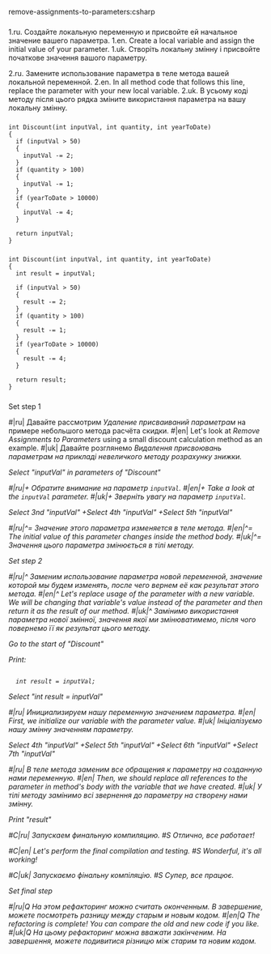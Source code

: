 remove-assignments-to-parameters:csharp

###

1.ru. Создайте локальную переменную и присвойте ей начальное значение вашего параметра.
1.en. Create a local variable and assign the initial value of your parameter.
1.uk. Створіть локальну змінну і присвойте початкове значення вашого параметру.

2.ru. Замените использование параметра в теле метода вашей локальной переменной.
2.en. In all method code that follows this line, replace the parameter with your new local variable.
2.uk. В усьому коді методу після цього рядка зміните використання параметра на вашу локальну змінну.



###

```
int Discount(int inputVal, int quantity, int yearToDate)
{
  if (inputVal > 50)
  {
    inputVal -= 2;
  }
  if (quantity > 100)
  {
    inputVal -= 1;
  }
  if (yearToDate > 10000)
  {
    inputVal -= 4;
  }

  return inputVal;
}
```

###

```
int Discount(int inputVal, int quantity, int yearToDate)
{
  int result = inputVal;

  if (inputVal > 50)
  {
    result -= 2;
  }
  if (quantity > 100)
  {
    result -= 1;
  }
  if (yearToDate > 10000)
  {
    result -= 4;
  }

  return result;
}
```

###

Set step 1

#|ru| Давайте рассмотрим <i>Удаление присваиваний параметрам</i> на примере небольшого метода расчёта скидки.
#|en| Let's look at <i>Remove Assignments to Parameters</i> using a small discount calculation method as an example.
#|uk| Давайте розглянемо <i>Видалення присвоювань параметрам<i> на прикладі невеличкого методу розрахунку знижки.

Select "inputVal" in parameters of "Discount"

#|ru|+ Обратите внимание на параметр <code>inputVal</code>.
#|en|+ Take a look at the <code>inputVal</code> parameter.
#|uk|+ Зверніть увагу на параметр <code>inputVal</code>.

Select 3nd "inputVal"
+Select 4th "inputVal"
+Select 5th "inputVal"

#|ru|^= Значение этого параметра изменяется в теле метода.
#|en|^= The initial value of this parameter changes inside the method body.
#|uk|^= Значення цього параметра змінюється в тілі методу.

Set step 2

#|ru|^ Заменим использование параметра новой переменной, значение которой мы будем изменять, после чего вернем её как результат этого метода.
#|en|^ Let's replace usage of the parameter with a new variable. We will be changing that variable's value instead of the parameter and then return it as the result of our method.
#|uk|^ Замінимо використання параметра нової змінної, значення якої ми змінюватимемо, після чого повернемо її як результат цього методу.

Go to the start of "Discount"

Print:
```

  int result = inputVal;

```

Select "int result = inputVal"

#|ru| Инициализируем нашу переменную значением параметра.
#|en| First, we initialize our variable with the parameter value.
#|uk| Ініціалізуємо нашу змінну значенням параметру.

Select 4th "inputVal"
+Select 5th "inputVal"
+Select 6th "inputVal"
+Select 7th "inputVal"

#|ru| В теле метода заменим все обращения к параметру на созданную нами переменную.
#|en| Then, we should replace all references to the parameter in method's body with the variable that we have created.
#|uk| У тілі методу замінимо всі звернення до параметру на створену нами змінну.

Print "result"

#C|ru| Запускаем финальную компиляцию.
#S Отлично, все работает!

#C|en| Let's perform the final compilation and testing.
#S Wonderful, it's all working!

#C|uk| Запускаємо фінальну компіляцію.
#S Супер, все працює.

Set final step

#|ru|Q На этом рефакторинг можно считать оконченным. В завершение, можете посмотреть разницу между старым и новым кодом.
#|en|Q The refactoring is complete! You can compare the old and new code if you like.
#|uk|Q На цьому рефакторинг можна вважати закінченим. На завершення, можете подивитися різницю між старим та новим кодом.